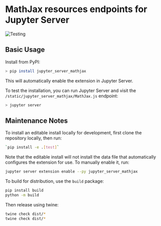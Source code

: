 # MathJax resources endpoints for Jupyter Server

![Testing](https://github.com/jupyter-server/jupyter_server_mathjax/workflows/Testing/badge.svg)



## Basic Usage

Install from PyPI:

```sh
> pip install jupyter_server_mathjax
```

This will automatically enable the extension in Jupyter Server.

To test the installation, you can run Jupyter Server and visit the `/static/jupyter_server_mathjax/MathJax.js` endpoint:

```sh
> jupyter server
```

## Maintenance Notes

To install an editable install locally for development, first clone the repository locally,
then run:

```sh
`pip install -e .[test]`
```

Note that the editable install will not install the data file that
automatically configures the extension for use. To manually enable it, run:

```sh
jupyter server extension enable --py jupyter_server_mathjax
```

To build for distribution, use the `build` package:

```sh
pip install build
python -m build
```

Then release using twine:

```sh
twine check dist/*
twine check dist/*
```
